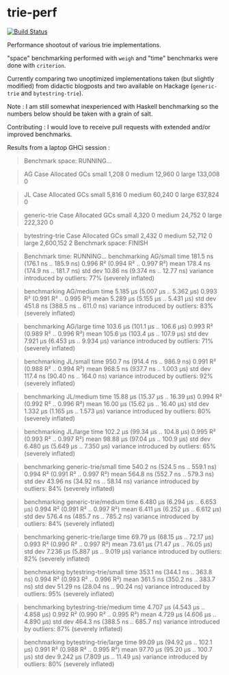 # trie-perf

[![Build Status](https://travis-ci.org/ocramz/trie-perf.png)](https://travis-ci.org/ocramz/trie-perf)

Performance shootout of various trie implementations.

"space" benchmarking performed with `weigh` and "time" benchmarks were done with `criterion`.

Currently comparing two unoptimized implementations taken (but slightly modified) from didactic blogposts and two available on Hackage (`generic-trie` and `bytestring-trie`).

Note : I am still somewhat inexperienced with Haskell benchmarking so the numbers below should be taken with a grain of salt. 

Contributing : I would love to receive pull requests with extended and/or improved benchmarks.


Results from a laptop GHCi session :

> Benchmark space: RUNNING...

> AG
>   Case    Allocated  GCs
>   small       1,208    0
>   medium     12,960    0
>   large     133,008    0

> JL
>   Case    Allocated  GCs
>   small       5,816    0
>   medium     60,240    0
>   large     637,824    0

> generic-trie
>   Case    Allocated  GCs
>   small       4,320    0
>   medium     24,752    0
>   large     222,320    0

> bytestring-trie
>   Case    Allocated  GCs
>   small       2,432    0
>   medium     52,712    0
>   large   2,600,152    2
> Benchmark space: FINISH



> Benchmark time: RUNNING...
> benchmarking AG/small
> time                 181.5 ns   (176.1 ns .. 185.9 ns)
>                      0.996 R²   (0.994 R² .. 0.997 R²)
> mean                 178.4 ns   (174.9 ns .. 181.7 ns)
> std dev              10.86 ns   (9.374 ns .. 12.77 ns)
> variance introduced by outliers: 77% (severely inflated)

> benchmarking AG/medium
> time                 5.185 μs   (5.007 μs .. 5.362 μs)
>                      0.993 R²   (0.991 R² .. 0.995 R²)
> mean                 5.289 μs   (5.155 μs .. 5.431 μs)
> std dev              451.8 ns   (388.5 ns .. 611.0 ns)
> variance introduced by outliers: 83% (severely inflated)

> benchmarking AG/large
> time                 103.6 μs   (101.1 μs .. 106.6 μs)
>                      0.993 R²   (0.989 R² .. 0.996 R²)
> mean                 105.6 μs   (103.4 μs .. 107.9 μs)
> std dev              7.921 μs   (6.453 μs .. 9.934 μs)
> variance introduced by outliers: 71% (severely inflated)

> benchmarking JL/small
> time                 950.7 ns   (914.4 ns .. 986.9 ns)
>                      0.991 R²   (0.988 R² .. 0.994 R²)
> mean                 968.5 ns   (937.7 ns .. 1.003 μs)
> std dev              117.4 ns   (90.40 ns .. 164.0 ns)
> variance introduced by outliers: 92% (severely inflated)

> benchmarking JL/medium
> time                 15.88 μs   (15.37 μs .. 16.39 μs)
>                      0.994 R²   (0.992 R² .. 0.996 R²)
> mean                 16.00 μs   (15.62 μs .. 16.40 μs)
> std dev              1.332 μs   (1.165 μs .. 1.573 μs)
> variance introduced by outliers: 80% (severely inflated)

> benchmarking JL/large
> time                 102.2 μs   (99.34 μs .. 104.8 μs)
>                      0.995 R²   (0.993 R² .. 0.997 R²)
> mean                 98.88 μs   (97.04 μs .. 100.9 μs)
> std dev              6.480 μs   (5.649 μs .. 7.350 μs)
> variance introduced by outliers: 65% (severely inflated)

> benchmarking generic-trie/small
> time                 540.2 ns   (524.5 ns .. 559.1 ns)
>                      0.994 R²   (0.991 R² .. 0.997 R²)
> mean                 564.8 ns   (552.7 ns .. 579.3 ns)
> std dev              43.96 ns   (34.92 ns .. 58.14 ns)
> variance introduced by outliers: 84% (severely inflated)

> benchmarking generic-trie/medium
> time                 6.480 μs   (6.294 μs .. 6.653 μs)
>                      0.994 R²   (0.991 R² .. 0.997 R²)
> mean                 6.411 μs   (6.252 μs .. 6.612 μs)
> std dev              576.4 ns   (485.7 ns .. 785.2 ns)
> variance introduced by outliers: 84% (severely inflated)

> benchmarking generic-trie/large
> time                 69.79 μs   (68.15 μs .. 72.17 μs)
>                      0.993 R²   (0.990 R² .. 0.997 R²)
> mean                 73.61 μs   (71.47 μs .. 76.05 μs)
> std dev              7.236 μs   (5.887 μs .. 9.019 μs)
> variance introduced by outliers: 82% (severely inflated)

> benchmarking bytestring-trie/small
> time                 353.1 ns   (344.1 ns .. 363.8 ns)
>                      0.994 R²   (0.993 R² .. 0.996 R²)
> mean                 361.5 ns   (350.2 ns .. 383.7 ns)
> std dev              51.29 ns   (28.04 ns .. 90.24 ns)
> variance introduced by outliers: 95% (severely inflated)

> benchmarking bytestring-trie/medium
> time                 4.707 μs   (4.543 μs .. 4.858 μs)
>                      0.992 R²   (0.990 R² .. 0.995 R²)
> mean                 4.729 μs   (4.606 μs .. 4.890 μs)
> std dev              464.3 ns   (388.5 ns .. 685.7 ns)
> variance introduced by outliers: 87% (severely inflated)

> benchmarking bytestring-trie/large
> time                 99.09 μs   (94.92 μs .. 102.1 μs)
>                      0.991 R²   (0.988 R² .. 0.995 R²)
> mean                 97.70 μs   (95.20 μs .. 100.7 μs)
> std dev              9.242 μs   (7.809 μs .. 11.49 μs)
> variance introduced by outliers: 80% (severely inflated)
